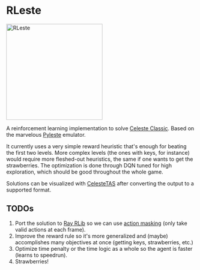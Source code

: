 # RLeste

<img src="https://i.imgur.com/r71ZG9D.gif" alt="RLeste" width="256">

A reinforcement learning implementation to solve [Celeste Classic](https://www.lexaloffle.com/bbs/?tid=2145).
Based on the marvelous [Pyleste](https://github.com/CelesteClassic/Pyleste) emulator.

It currently uses a very simple reward heuristic that's enough for beating the first two levels.
More complex levels (the ones with keys, for instance) would require more fleshed-out heuristics,
the same if one wants to get the strawberries.
The optimization is done through DQN tuned for high exploration,
which should be good throughout the whole game.

Solutions can be visualized with [CelesteTAS](https://github.com/CelesteClassic/ClassicTAS/tree/master/Celeste)
after converting the output to a supported format.

## TODOs
1. Port the solution to [Ray RLib](https://docs.ray.io/en/latest/rllib/index.html) so we can use [action masking](https://github.com/ray-project/ray/blob/3a60beec28c1f9a2d132b6dba40cc5fc5c3aa879/rllib/examples/envs/classes/action_mask_env.py) (only take valid actions at each frame).
2. Improve the reward rule so it's more generalized and (maybe) accomplishes many objectives at once (getting keys, strawberries, etc.)
3. Optimize time penalty or the time logic as a whole so the agent is faster (learns to speedrun).
4. Strawberries!
